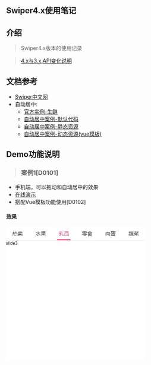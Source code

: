 ## Swiper4.x使用笔记

## 介绍
> Swiper4.x版本的使用记录

> [4.x与3.x,API变化说明](http://www.swiper.com.cn/api/index.html)

## 文档参考
+ [Swiper中文网](http://www.swiper.com.cn/usage/index.html)
+ 自动居中:
  + [官方实例-生鲜](https://www.swiper.com.cn/demo/fresh/)
  + [自动居中案例-默认代码](https://weixin.easysolves.com//sites/swiper/fresh.html)
  + [自动居中案例-静态资源](https://weixin.easysolves.com//sites/swiper/fresh-my.html)
  + [自动居中案例-动态资源(vue模板)](https://weixin.easysolves.com//sites/swiper/fresh-async.html)

## Demo功能说明

> ### 案例1[D0101]
+ 手机端，可以拖动和自动居中的效果
+ [在线演示](http://www.swiper.com.cn/demo/fresh/)
+ 搭配Vue模板功能使用[D0102]
#### 效果
![](./demo/01/img/show01.jpg)

  

